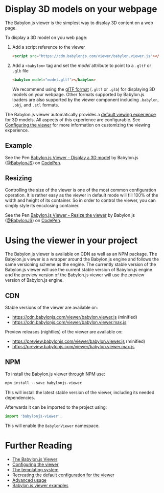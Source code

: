 # Display 3D models on your webpage

The Babylon.js viewer is the simplest way to display 3D content on a web page.

To display a 3D model on you web page:

1. Add a script reference to the viewer

   ```html
   <script src="https://cdn.babylonjs.com/viewer/babylon.viewer.js"></script>
   ```

2. Add a `<babylon>` tag and set the *model* attribute to point to a `.gltf` or `.glb` file

   ```html
   <babylon model="model.gltf"></babylon>
   ```

   We recommend using the [glTF format](https://github.com/khronosgroup/gltf) (`.gltf` or `.glb`) for displaying 3D models on your webpage. Other formats supported by Babylon.js loaders are also supported by the viewer component including `.babylon`, `.obj`, and `.stl` formats.

The Babylon.js viewer automatically provides a [default viewing experience](#default-viewing-experience) for 3D models. All aspects of this experience are configurable. See [Configuring the viewer](//doc.babylonjs.com/extensions/Configuring_the_viewer) for more information on customizing the viewing experience.

## Example

<p data-height="400" data-theme-id="light" data-slug-hash="QxzBPd" data-default-tab="html,result" data-user="BabylonJS" data-embed-version="2" data-pen-title="Babylon.js Viewer - Display a 3D model" class="codepen">See the Pen <a href="https://codepen.io/BabylonJS/pen/QxzBPd/">Babylon.js Viewer - Display a 3D model</a> by Babylon.js (<a href="https://codepen.io/BabylonJS">@BabylonJS</a>) on <a href="https://codepen.io">CodePen</a>.</p>

## Resizing

Controlling the size of the viewer is one of the most common configuration operation. It is rather easy as the viewer in default mode will fill 100% of the width and height of its container. So in order to control the viewer, you can simply style its encclosing container.

<p data-height="400" data-theme-id="light" data-slug-hash="qMBwar" data-default-tab="html,result" data-user="BabylonJS" data-pen-title="Babylon.js Viewer - Resize the viewer" class="codepen">See the Pen <a href="https://codepen.io/BabylonJS/pen/qMBwar/">Babylon.js Viewer - Resize the viewer</a> by Babylon.js (<a href="https://codepen.io/BabylonJS">@BabylonJS</a>) on <a href="https://codepen.io">CodePen</a>.</p>

<script async src="https://static.codepen.io/assets/embed/ei.js"></script>

# Using the viewer in your project

The Babylon.js viewer is available on CDN as well as an NPM package. The Babylon.js viewer is a wrapper around the Babylon.js engine and follows the same versioning scheme as the engine.  The currently stable version of the Babylon.js viewer will use the current stable version of Babylon.js engine and the preview version of the Babylon.js viewer will use the preview version of Babylon.js engine.

## CDN

Stable versions of the viewer are available on:

* https://cdn.babylonjs.com/viewer/babylon.viewer.js (minified)
* https://cdn.babylonjs.com/viewer/babylon.viewer.max.js

Preview releases (nightlies) of the viewer are available on:

* https://preview.babylonjs.com/viewer/babylon.viewer.js (minified)
* https://preview.babylonjs.com/viewer/babylon.viewer.max.js

## NPM

To install the Babylon.js viewer through NPM use:

```javascript
npm install --save babylonjs-viewer
```

This will install the latest stable version of the viewer, including its needed dependencies.

Afterwards it can be imported to the project using:

```javascript
import 'babylonjs-viewer';
```

This will enable the `BabylonViewer` namespace.

# Further Reading

* [The Babylon.js Viewer](/extensions/The_Babylon_Viewer)
* [Configuring the viewer](/extensions/Configuring_the_viewer)
* [The templating system](/extensions/The_templating_system)
* [Recreating the default configuration for the viewer](/extensions/Recreating_the_default_configuration)
* [Advanced usage](/extensions/Advanced_usage)
* [Babylon.js viewer examples](/extensions/Viewer_examples)
